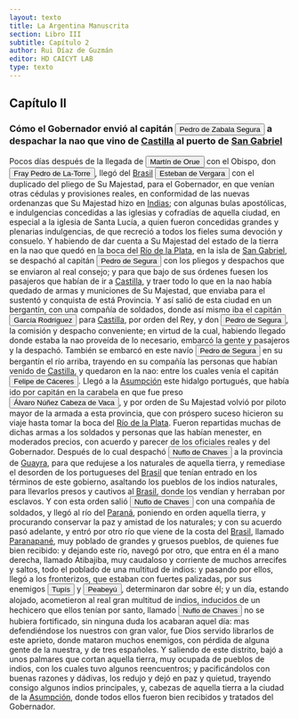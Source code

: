 ```yaml
---
layout: texto
title: La Argentina Manuscrita
section: Libro III
subtitle: Capítulo 2
author: Rui Díaz de Guzmán
editor: HD CAICYT LAB
type: texto
---
```


## Capítulo II
### Cómo el Gobernador envió al capitán <button class="balloon" data-balloon-pos="up" data-balloon-length="large" data-balloon="conqueror,explorer,colinez">Pedro de Zabala Segura</button> a despachar la nao que vino de <a href="https://recogito.pelagios.org/document/wzqxhk0h3vpikm/part/1/edit#610bca4e-0282-472e-9b88-0a9d911bfc99" target="_blank">Castilla</a> al puerto de <a href="https://recogito.pelagios.org/document/wzqxhk0h3vpikm/part/1/edit#cd386d6e-18f7-4fd5-8553-3cbd90629bc7" target="_blank">San Gabriel</a>


Pocos días después de la llegada de <button class="balloon" data-balloon-pos="up" data-balloon-length="large" data-balloon="conqueror,explorer,colonizer">Martín de Orue</button> con el Obispo, don <button class="balloon" data-balloon-pos="up" data-balloon-length="large" data-balloon="Bishop">Fray Pedro de La-Torre</button>, llegó del <a href="https://recogito.pelagios.org/document/wzqxhk0h3vpikm/part/1/edit#bf463b6e-4d9a-47a2-9ff8-21cb297e7dd5" target="_blank">Brasil</a> <button class="balloon" data-balloon-pos="up" data-balloon-length="large" data-balloon="conqueror,explorer,colonizer">Esteban de Vergara</button> con el duplicado del pliego de Su Majestad, para el Gobernador, en que venían otras cédulas y provisiones reales, en conformidad de las nuevas ordenanzas que Su Majestad hizo en <a href="https://recogito.pelagios.org/document/wzqxhk0h3vpikm/part/1/edit#8793dceb-2993-49bd-98c8-5671eeb27f05" target="_blank">Indias</a>; con algunas bulas apostólicas, e indulgencias concedidas a las iglesias y cofradías de aquella ciudad, en especial a la iglesia de Santa Lucía, a quien fueron concedidas grandes y plenarias indulgencias, de que recreció a todos los fieles suma devoción y consuelo. Y habiendo de dar cuenta a Su Majestad del estado de la tierra en la nao que quedó en la boca del <a href="https://recogito.pelagios.org/document/wzqxhk0h3vpikm/part/1/edit#e708b15f-2bc8-41a7-9e4e-870a68e8aceb" target="_blank">Río de la Plata</a>, en la isla de <a href="https://recogito.pelagios.org/document/wzqxhk0h3vpikm/part/1/edit#122f479f-fde7-4196-826b-2f4732248c9b" target="_blank">San Gabriel</a>, se despachó al capitán <button class="balloon" data-balloon-pos="up" data-balloon-length="large" data-balloon="conqueror,explorer,colonizer">Pedro de Segura</button> con los pliegos y despachos que se enviaron al real consejo; y para que bajo de sus órdenes fuesen los pasajeros que habían de ir a <a href="https://recogito.pelagios.org/document/wzqxhk0h3vpikm/part/1/edit#48967a33-d15a-48cc-a64e-92d78372681a" target="_blank">Castilla</a>, y traer todo lo que en la nao había quedado de armas y municiones de Su Majestad, que enviaba para el sustentó y conquista de está Provincia. Y así salió de esta ciudad en un bergantín, con una compañía de soldados, donde así mismo iba el capitán <button class="balloon" data-balloon-pos="up" data-balloon-length="large" data-balloon="conqueror,explorer,colonizer">García Rodríguez</button> para <a href="https://recogito.pelagios.org/document/wzqxhk0h3vpikm/part/1/edit#59059637-8af4-46c1-aa45-695218fa2123" target="_blank">Castilla</a>, por orden del Rey, y don <button class="balloon" data-balloon-pos="up" data-balloon-length="large" data-balloon="conqueror,explorer,colonizer">Pedro de Segura</button>, la comisión y despacho conveniente; en virtud de la cual, habiendo llegado donde estaba la nao proveída de lo necesario, embarcó la gente y pasajeros y la despachó. También se embarcó en este navío <button class="balloon" data-balloon-pos="up" data-balloon-length="large" data-balloon="conqueror,explorer,colonizer">Pedro de Segura</button> en su bergantín el río arriba, trayendo en su compañía las personas que habían venido de <a href="https://recogito.pelagios.org/document/wzqxhk0h3vpikm/part/1/edit#0281aeeb-5ea0-4929-a87f-28439004f828" target="_blank">Castilla</a>, y quedaron en la nao: entre los cuales venía el capitán <button class="balloon" data-balloon-pos="up" data-balloon-length="large" data-balloon="conqueror,explorer,colonizer">Felipe de Cáceres</button>. Llegó a la <a href="https://recogito.pelagios.org/document/wzqxhk0h3vpikm/part/1/edit#2649a93d-e74c-4d7b-95ad-4b09f21c40be" target="_blank">Asumpción</a> este hidalgo portugués, que había ido por capitán en la carabela en que fue preso <button class="balloon" data-balloon-pos="up" data-balloon-length="large" data-balloon="adelantado,explorer,author,conqueror">Álvaro Núñez Cabeza de Vaca</button>, y por orden de Su Majestad volvió por piloto mayor de la armada a esta provincia, que con próspero suceso hicieron su viaje hasta tomar la boca del <a href="https://recogito.pelagios.org/document/wzqxhk0h3vpikm/part/1/edit#0fdd02ab-8641-414e-88f1-e2c57dcd3ebd" target="_blank">Río de la Plata</a>. Fueron repartidas muchas de dichas armas a los soldados y personas que las habían menester, en moderados precios, con acuerdo y parecer de los oficiales reales y del Gobernador. Después de lo cual despachó <button class="balloon" data-balloon-pos="up" data-balloon-length="large" data-balloon="conqueror,explorer,colonizer">Nuflo de Chaves</button> a la provincia de <a href="https://recogito.pelagios.org/document/wzqxhk0h3vpikm/part/1/edit#91bb87f5-58b5-4860-95b0-90ff2b866f77" target="_blank">Guayra</a>, para que redujese a los naturales de aquella tierra, y remediase el desorden de los portugueses del <a href="https://recogito.pelagios.org/document/wzqxhk0h3vpikm/part/1/edit#f5f36959-9b55-46cb-9561-b803e46c5802" target="_blank">Brasil</a> que tenían entrado en los términos de este gobierno, asaltando los pueblos de los indios naturales, para llevarlos presos y cautivos al <a href="https://recogito.pelagios.org/document/wzqxhk0h3vpikm/part/1/edit#0e027a52-9335-4af7-af69-fca30554bc9f" target="_blank">Brasil</a>, donde los vendían y herraban por esclavos. Y con esta orden salió <button class="balloon" data-balloon-pos="up" data-balloon-length="large" data-balloon="conqueror,explorer,colonizer">Nuflo de Chaves</button> con una compañía de soldados, y llegó al río del <a href="https://recogito.pelagios.org/document/wzqxhk0h3vpikm/part/1/edit#ac95da98-2f78-42b0-adb7-b565efc4cd97" target="_blank">Paraná</a>, poniendo en orden aquella tierra, y procurando conservar la paz y amistad de los naturales; y con su acuerdo pasó adelante, y entró por otro río que viene de la costa del <a href="https://recogito.pelagios.org/document/wzqxhk0h3vpikm/part/1/edit#50d1d5b4-383e-4ce6-9065-392229715cb7" target="_blank">Brasil</a>, llamado <a href="https://recogito.pelagios.org/document/wzqxhk0h3vpikm/part/1/edit#44642293-c3b9-43cc-8b58-be0bbc6c84a1" target="_blank">Paranapané</a>, muy poblado de grandes y gruesos pueblos, de quienes fue bien recibido: y dejando este río, navegó por otro, que entra en él a mano derecha, llamado Atibajiba, muy caudaloso y corriente de muchos arrecifes y saltos, todo el poblado de una multitud de indios: y pasando por ellos, llegó a los fronterizos, que estaban con fuertes palizadas, por sus enemigos <button class="balloon" data-balloon-pos="up" data-balloon-length="large" data-balloon="tribe">Tupís</button> y <button class="balloon" data-balloon-pos="up" data-balloon-length="large" data-balloon="tribe">Peabeyú</button>, determinaron dar sobre él; y un día, estando alojado, acometieron al real gran multitud de indios, inducidos de un hechicero que ellos tenían por santo, llamado <button class="balloon" data-balloon-pos="up" data-balloon-length="large" data-balloon="conqueror,explorer,colonizer">Nuflo de Chaves</button> no se hubiera fortificado, sin ninguna duda los acabaran aquel día: mas defendiéndose los nuestros con gran valor, fue Dios servido librarlos de este aprieto, donde mataron muchos enemigos, con pérdida de alguna gente de la nuestra, y de tres españoles. Y saliendo de este distrito, bajó a unos palmares que cortan aquella tierra, muy ocupada de pueblos de indios, con los cuales tuvo algunos reencuentros; y pacificándolos con buenas razones y dádivas, los redujo y dejó en paz y quietud, trayendo consigo algunos indios principales, y, cabezas de aquella tierra a la ciudad de la <a href="https://recogito.pelagios.org/document/wzqxhk0h3vpikm/part/1/edit#cb3fab56-fd08-4a6f-8000-6a334a73c06c" target="_blank">Asumpción</a>, donde todos ellos fueron bien recibidos y tratados del Gobernador.
